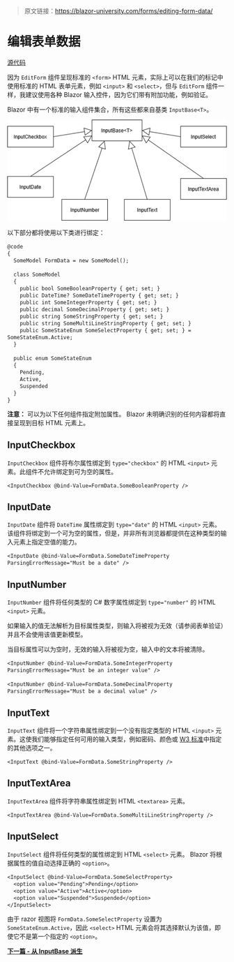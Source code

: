 > 原文链接：https://blazor-university.com/forms/editing-form-data/

# 编辑表单数据
[源代码](https://github.com/mrpmorris/blazor-university/tree/master/src/Forms/FormInputs)

因为 `EditForm` 组件呈现标准的 `<form>` HTML 元素，实际上可以在我们的标记中使用标准的 HTML 表单元素，例如 `<input>` 和 `<select>`，但与 `EditForm` 组件一样，我建议使用各种 Blazor 输入控件，因为它们带有附加功能，例如验证。

Blazor 中有一个标准的输入组件集合，所有这些都来自基类 `InputBase<T>`。

![](InputComponentHierarchy.png)

以下部分都将使用以下类进行绑定：

```
@code
{
  SomeModel FormData = new SomeModel();

  class SomeModel
  {
    public bool SomeBooleanProperty { get; set; }
    public DateTime? SomeDateTimeProperty { get; set; }
    public int SomeIntegerProperty { get; set; }
    public decimal SomeDecimalProperty { get; set; }
    public string SomeStringProperty { get; set; }
    public string SomeMultiLineStringProperty { get; set; }
    public SomeStateEnum SomeSelectProperty { get; set; } = SomeStateEnum.Active;
  }

  public enum SomeStateEnum
  {
    Pending,
    Active,
    Suspended
  }
}
```
**注意：** 可以为以下任何组件指定附加属性。 Blazor 未明确识别的任何内容都将直接呈现到目标 HTML 元素上。

## InputCheckbox
`InputCheckbox` 组件将布尔属性绑定到 `type="checkbox"` 的 HTML `<input>` 元素。此组件不允许绑定到可为空的属性。

```
<InputCheckbox @bind-Value=FormData.SomeBooleanProperty />
```

## InputDate
`InputDate` 组件将 `DateTime` 属性绑定到 `type="date"` 的 HTML `<input>` 元素。该组件将绑定到一个可为空的属性，但是，并非所有浏览器都提供在这种类型的输入元素上指定空值的能力。

```
<InputDate @bind-Value=FormData.SomeDateTimeProperty ParsingErrorMessage="Must be a date" />
```

## InputNumber
`InputNumber` 组件将任何类型的 C# 数字属性绑定到 `type="number"` 的 HTML `<input>` 元素。

如果输入的值无法解析为目标属性类型，则输入将被视为无效（请参阅表单验证）并且不会使用该值更新模型。

当目标属性可以为空时，无效的输入将被视为空，输入中的文本将被清除。

```
<InputNumber @bind-Value=FormData.SomeIntegerProperty ParsingErrorMessage="Must be an integer value" />

<InputNumber @bind-Value=FormData.SomeDecimalProperty ParsingErrorMessage="Must be a decimal value" />
```

## InputText
`InputText` 组件将一个字符串属性绑定到一个没有指定类型的 HTML `<input>` 元素。这使我们能够指定任何可用的输入类型，例如密码、颜色或 [W3 标准](https://www.w3schools.com/tags/att_input_type.asp)中指定的其他选项之一。

```
<InputText @bind-Value=FormData.SomeStringProperty />
```


## InputTextArea
`InputTextArea` 组件将字符串属性绑定到 HTML `<textarea>` 元素。

```
<InputTextArea @bind-Value=FormData.SomeMultiLineStringProperty />
```


## InputSelect
`InputSelect` 组件将任何类型的属性绑定到 HTML `<select>` 元素。 Blazor 将根据属性的值自动选择正确的 `<option>`。

```
<InputSelect @bind-Value=FormData.SomeSelectProperty>
  <option value="Pending">Pending</option>
  <option value="Active">Active</option>
  <option value="Suspended">Suspended</option>
</InputSelect>
```

由于 razor 视图将 `FormData.SomeSelectProperty` 设置为 `SomeStateEnum.Active`，因此 `<select>` HTML 元素会将其选择默认为该值，即使它不是第一个指定的 `<option>`。

**[下一篇 - 从 InputBase<T> 派生](/forms/descending-from-inputbase/)**